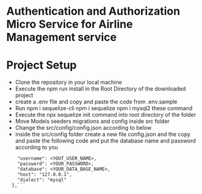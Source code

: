 # Authentication and Authorization Micro Service for Airline Management service

# Project Setup

- Clone the repository in your local machine
- Execute the npm run install in the Root Directory of the downloaded project
- create a .env file and copy and paste the code from .env.sample
- Run npm i sequelize-cli npm i sequelize npm i mysql2 these command
- Execute the npx sequelize init command into root directory of the folder
- Move Models seeders migrations and config inside src folder
- Change the src/config/config.json according to below
- inside the src/config folder create a new file config.json and the copy and paste  the following code and put the database name and password according to you
```"development": {
    "username": <YOUT_USER_NAME>,
    "password": <YOUR_PASSWORD>,
    "database": <YOUR_DATA_BASE_NAME>,
    "host": "127.0.0.1",
    "dialect": "mysql"
  },```